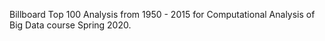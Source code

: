 Billboard Top 100 Analysis from 1950 - 2015 for Computational Analysis of Big Data course Spring 2020.
